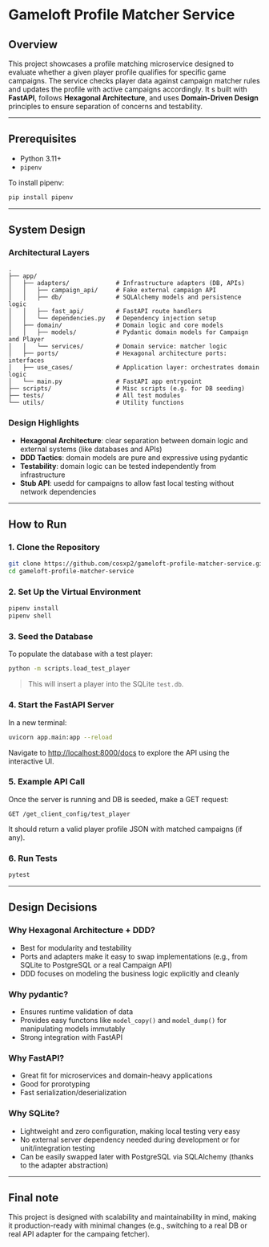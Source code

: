# Gameloft Profile Matcher Service

## Overview

This project showcases a profile matching microservice designed to evaluate whether a given player profile qualifies for specific game campaigns. The service checks player data against campaign matcher rules and updates the profile with active campaigns accordingly. It s built with **FastAPI**, follows **Hexagonal Architecture**, and uses **Domain-Driven Design** principles to ensure separation of concerns and testability.

---

## Prerequisites

- Python 3.11+
- `pipenv` 

To install pipenv:
```bash
pip install pipenv
```

---

## System Design

### Architectural Layers

```
.
├── app/                      
│   ├── adapters/             # Infrastructure adapters (DB, APIs)
│   │   ├── campaign_api/     # Fake external campaign API
│   │   ├── db/               # SQLAlchemy models and persistence logic
│   │   ├── fast_api/         # FastAPI route handlers
│   │   └── dependencies.py   # Dependency injection setup
│   ├── domain/               # Domain logic and core models
│   │   ├── models/           # Pydantic domain models for Campaign and Player
│   │   └── services/         # Domain service: matcher logic
│   ├── ports/                # Hexagonal architecture ports: interfaces
│   ├── use_cases/            # Application layer: orchestrates domain logic
│   └── main.py               # FastAPI app entrypoint
├── scripts/                  # Misc scripts (e.g. for DB seeding)
├── tests/                    # All test modules
└── utils/                    # Utility functions 
```

### Design Highlights

- **Hexagonal Architecture**: clear separation between domain logic and external systems (like databases and APIs)
- **DDD Tactics**: domain models are pure and expressive using pydantic
- **Testability**: domain logic can be tested independently from infrastructure
- **Stub API**: usedd for campaigns to allow fast local testing without network dependencies

---

## How to Run

### 1. Clone the Repository

```bash
git clone https://github.com/cosxp2/gameloft-profile-matcher-service.git
cd gameloft-profile-matcher-service
```

### 2. Set Up the Virtual Environment

```bash
pipenv install
pipenv shell
```

### 3. Seed the Database

To populate the database with a test player:

```bash
python -m scripts.load_test_player
```

> This will insert a player into the SQLite `test.db`.

### 4. Start the FastAPI Server

In a new terminal:

```bash
uvicorn app.main:app --reload
```

Navigate to [http://localhost:8000/docs](http://localhost:8000/docs) to explore the API using the interactive UI.

### 5. Example API Call

Once the server is running and DB is seeded, make a GET request:

```
GET /get_client_config/test_player
```

It should return a valid player profile JSON with matched campaigns (if any).

### 6. Run Tests

```bash
pytest
```

---

## Design Decisions

### Why Hexagonal Architecture + DDD?

- Best for modularity and testability
- Ports and adapters make it easy to swap implementations (e.g., from SQLite to PostgreSQL or a real Campaign API)
- DDD focuses on modeling the business logic explicitly and cleanly

### Why pydantic?

- Ensures runtime validation of data 
- Provides easy functons like `model_copy()` and `model_dump()` for manipulating models immutably
- Strong integration with FastAPI

### Why FastAPI?

- Great fit for microservices and domain-heavy applications
- Good for prorotyping
- Fast serialization/deserialization

### Why SQLite?

- Lightweight and zero configuration, making local testing very easy
- No external server dependency needed during development or for unit/integration testing
- Can be easily swapped later with PostgreSQL via SQLAlchemy (thanks to the adapter abstraction)

---

## Final note
This project is designed with scalability and maintainability in mind, making it production-ready with minimal changes (e.g., switching to a real DB or real API adapter for the campaing fetcher).
